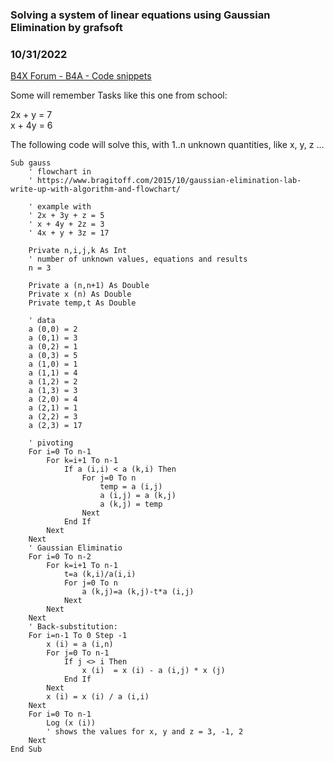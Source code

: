 ### Solving a system of linear equations using Gaussian Elimination by grafsoft
### 10/31/2022
[B4X Forum - B4A - Code snippets](https://www.b4x.com/android/forum/threads/143862/)

Some will remember Tasks like this one from school:  
  
2x + y = 7  
x + 4y = 6  
  
The following code will solve this, with 1..n unknown quantities, like x, y, z …  
  

```B4X
Sub gauss  
    ' flowchart in  
    ' https://www.bragitoff.com/2015/10/gaussian-elimination-lab-write-up-with-algorithm-and-flowchart/  
      
    ' example with  
    ' 2x + 3y + z = 5  
    ' x + 4y + 2z = 3  
    ' 4x + y + 3z = 17  
          
    Private n,i,j,k As Int  
    ' number of unknown values, equations and results  
    n = 3  
      
    Private a (n,n+1) As Double  
    Private x (n) As Double  
    Private temp,t As Double  
      
    ' data  
    a (0,0) = 2  
    a (0,1) = 3  
    a (0,2) = 1  
    a (0,3) = 5  
    a (1,0) = 1  
    a (1,1) = 4  
    a (1,2) = 2  
    a (1,3) = 3  
    a (2,0) = 4  
    a (2,1) = 1  
    a (2,2) = 3  
    a (2,3) = 17  
      
    ' pivoting  
    For i=0 To n-1  
        For k=i+1 To n-1  
            If a (i,i) < a (k,i) Then  
                For j=0 To n  
                    temp = a (i,j)  
                    a (i,j) = a (k,j)  
                    a (k,j) = temp  
                Next  
            End If  
        Next  
    Next  
    ' Gaussian Eliminatio  
    For i=0 To n-2  
        For k=i+1 To n-1  
            t=a (k,i)/a(i,i)  
            For j=0 To n  
                a (k,j)=a (k,j)-t*a (i,j)  
            Next  
        Next  
    Next  
    ' Back-substitution:  
    For i=n-1 To 0 Step -1  
        x (i) = a (i,n)  
        For j=0 To n-1  
            If j <> i Then  
                x (i)  = x (i) - a (i,j) * x (j)  
            End If  
        Next  
        x (i) = x (i) / a (i,i)  
    Next  
    For i=0 To n-1  
        Log (x (i))  
        ' shows the values for x, y and z = 3, -1, 2  
    Next  
End Sub
```